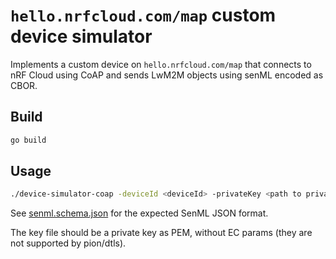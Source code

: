 # `hello.nrfcloud.com/map` custom device simulator

Implements a custom device on `hello.nrfcloud.com/map` that connects to nRF Cloud using CoAP and sends LwM2M objects using senML encoded as CBOR.

## Build

```bash
go build
```

## Usage

```bash
./device-simulator-coap -deviceId <deviceId> -privateKey <path to private key> <<< "<SenML JSON>"
```

See [senml.schema.json](./senml.schema.json) for the expected SenML JSON format.

The key file should be a private key as PEM, without EC params (they are not supported by pion/dtls).
